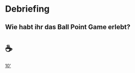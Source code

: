 # Debriefing 

Wie habt ihr das Ball Point Game erlebt?
---
# ☕

[10'](https://youtu.be/DcvtwlM1aIE)